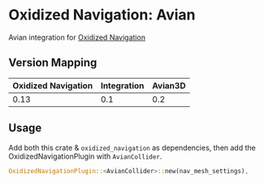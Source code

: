 # Oxidized Navigation: Avian

Avian integration for [Oxidized Navigation](https://crates.io/crates/oxidized_navigation/)

## Version Mapping

| Oxidized Navigation | Integration | Avian3D |
| ------------------  | ----------- | -------- |
| 0.13 | 0.1 | 0.2

## Usage

Add both this crate & `oxidized_navigation` as dependencies, then add the OxidizedNavigationPlugin with `AvianCollider`.
```rust
OxidizedNavigationPlugin::<AvianCollider>::new(nav_mesh_settings),
```
